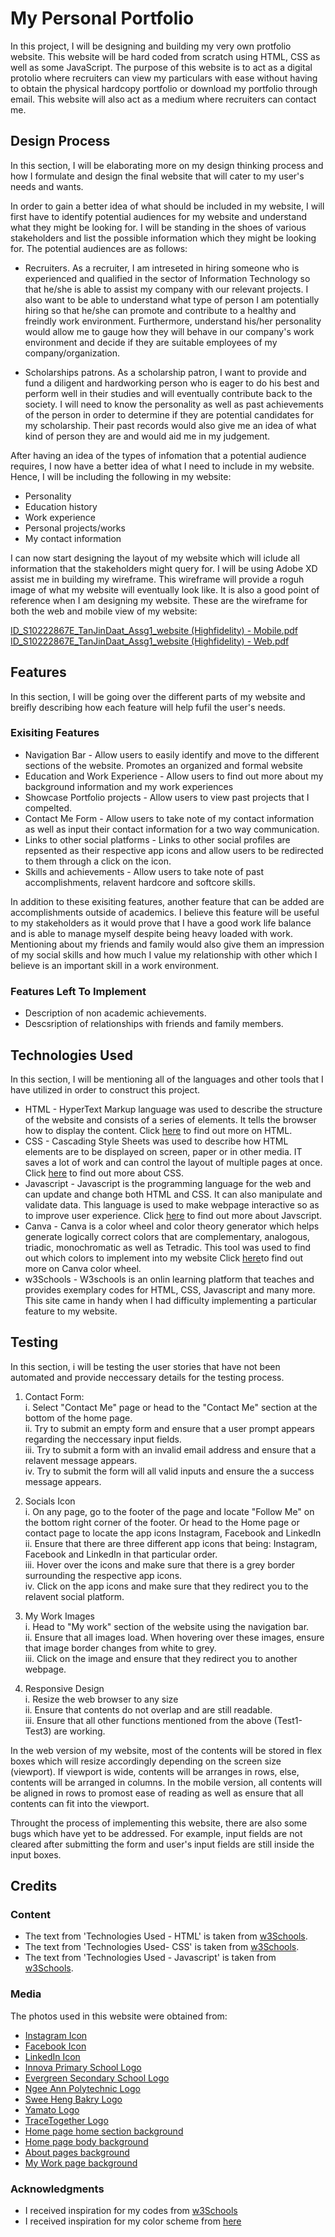 # My Personal Portfolio
In this project, I will be designing and building my very own protfolio website. This website will be hard coded from scratch using HTML, CSS as well as some JavaScript. The purpose of this website is to act as a digital protolio where recruiters can view my particulars with ease without having to obtain the physical hardcopy portfolio or download my portfolio through email. This website will also act as a medium where recruiters can contact me.

## Design Process
In this section, I will be elaborating more on my design thinking process and how I formulate and design the final website that will cater to my user's needs and wants.

In order to gain a better idea of what should be included in my website, I will first have to identify potential audiences for my website and understand what they might be looking for. I will be standing in the shoes of various stakeholders and list the possible information which they might be looking for. The potential audiences are as follows:

* Recruiters. As a recruiter, I am intreseted in hiring someone who is experienced and qualified in the sector of Information Technology so that he/she is able to assist my company with our relevant projects. I also want to be able to understand what type of person I am potentially hiring so that he/she can promote and contribute to a healthy and freindly work environment. Furthermore, understand his/her personality would allow me to gauge how they will behave in our company's work environment and decide if they are suitable employees of my company/organization.

*  Scholarships patrons. As a scholarship patron, I want to provide and fund a diligent and hardworking person who is eager to do his best and perform well in their studies and will eventually contribute back to the society. I will need to know the personality as well as past achievements of the person in order to determine if they are potential candidates for my scholarship. Their past records would also give me an idea of what kind of person they are and would aid me in my judgement.

After having an idea of the types of infomation that a potential audience requires, I now have a better idea of what I need to include in my website. Hence, I will be including the following in my website:

* Personality
* Education history
* Work experience
* Personal projects/works
* My contact information

I can now start designing the layout of my website which will iclude all information that the stakeholders might query for. I will be using Adobe XD assist me in building my wireframe. This wireframe will provide a roguh image of what my website will eventually look like. It is also a good point of reference when I am designing my website. These are the wireframe for both the web and mobile view of my website:

[ID_S10222867E_TanJinDaat_Assg1_website (Highfidelity) - Mobile.pdf](https://github.com/Jin-Daat/ID-Assignment-1/files/7625237/ID_S10222867E_TanJinDaat_Assg1_website.Highfidelity.-.Mobile.pdf)
[ID_S10222867E_TanJinDaat_Assg1_website (Highfidelity) - Web.pdf](https://github.com/Jin-Daat/ID-Assignment-1/files/7625238/ID_S10222867E_TanJinDaat_Assg1_website.Highfidelity.-.Web.pdf)

## Features
In this section, I will be going over  the different parts of my website and breifly describing how each feature will help fufil the user's needs.

### Exisiting Features
* Navigation Bar - Allow users to easily identify and move to the different sections of the website. Promotes an organized and formal website
* Education and Work Experience - Allow users to find out more about my background information and my work experiences
* Showcase Portfolio projects - Allow users to view past projects that I compelted.
* Contact Me Form - Allow users to take note of my contact information as well as input their contact information for a two way communication.
* Links to other social platforms - Links to other social profiles are repsented as their respective app icons and allow users to be redirected to them through a click on the icon.
* Skills and achievements - Allow users to take note of past accomplishments, relavent hardcore and softcore skills.

In addition to these exisiting features, another feature that can be added are accomplishments outside of academics. I believe this feature will be useful to my stakeholders as it would prove that I have a good work life balance and is able to manage myself despite being heavy loaded with work. Mentioning about my friends and family would also give them an impression of my social skills and how much I value my relationship with other which I believe is an important skill in a work environment.

### Features Left To Implement
* Description of non academic achievements.
* Descsription of relationships with friends and family members.

## Technologies Used
In this section, I will be mentioning all of the languages and other tools that I have utilized in order to construct this project.

* HTML - HyperText Markup language was used to describe the structure of the website and consists of a series of elements. It tells the browser how to display the content. Click [here](https://html.spec.whatwg.org/multipage/) to find out more on HTML.
* CSS - Cascading Style Sheets was used to describe how HTML elements are to be displayed on screen, paper or in other media. IT saves a lot of work and can control the layout of multiple pages at once. Click [here](https://www.w3.org/Style/CSS/Overview.en.html) to find out more about CSS.
* Javascript - Javascript is the programming language for the web and can update and change both HTML and CSS. It can also manipulate and validate data. This language is used to make webpage interactive so as to improve user experience. Click [here](https://www.javascript.com/) to find out more about Javscript.
* Canva - Canva is a color wheel and color theory generator which helps generate logically correct colors that are complementary, analogous, triadic, monochromatic as well as Tetradic. This tool was used to find out which colors to implement into my website Click [here](https://www.canva.com/colors/color-wheel/)to find out more on Canva color wheel.
* w3Schools - W3schools is an onlin learning platform that teaches and provides exemplary codes for HTML, CSS, Javascript and many more. This site came in handy when I had difficulty implementing a particular feature to my website.

## Testing
In this section, i will be testing the user stories that have not been automated and provide neccessary details for the testing process.

1. Contact Form:
    <br/>i. Select "Contact Me" page or head to the "Contact Me" section at the bottom of the home page.
    <br/>ii. Try to submit an empty form and ensure that a user prompt appears regarding the neccessary input fields.
    <br/>iii. Try to submit a form with an invalid email address and ensure that a relavent message appears.
    <br/>iv. Try to submit the form will all valid inputs and ensure the a success message appears.

2. Socials Icon
    <br/>i. On any page, go to the footer of the page and locate "Follow Me" on the bottom right corner of the footer. Or head to the Home page or contact page to locate the app icons Instagram, Facebook and LinkedIn
    <br/>ii. Ensure that there are three different app icons that being: Instagram, Facebook and LinkedIn in that particular order.
    <br/>iii. Hover over the icons and make sure that there is a grey border surrounding the respective app icons.
    <br/>iv. Click on the app icons and make sure that they redirect you to the relavent social platform.

3. My Work Images
    <br/>i. Head to "My work" section of the website using the navigation bar.
    <br/>ii. Ensure that all images load. When hovering over these images, ensure that image border changes from white to grey.
    <br/>iii. Click on the image and ensure that they redirect you to another webpage.

4. Responsive Design
    <br/>i. Resize the web browser to any size
    <br/>ii. Ensure that contents do not overlap and are still readable.
    <br/>iii. Ensure that all other functions mentioned from the above (Test1-Test3) are working.

In the web version of my website, most of the contents will be stored in flex boxes which will resize accordingly depending on the screen size (viewport). If viewport is wide, contents will be arranges in rows, else, contents will be arranged in columns. In the mobile version, all contents will be aligned in rows to promost ease of reading as well as ensure that all contents can fit into the viewport.

Throught the process of implementing this website, there are also some bugs which have yet to be addressed. For example, input fields are not cleared after submitting the form and user's input fields are still inside the input boxes.


## Credits

### Content
* The text from 'Technologies Used - HTML' is taken from [w3Schools](https://www.w3schools.com/html/html_intro.asp).
* The text from 'Technologies Used- CSS' is taken from [w3Schools](https://www.w3schools.com/css/css_intro.asp).
* The text from 'Technologies Used - Javascript' is taken from [w3Schools](https://www.w3schools.com/whatis/whatis_js.asp).

### Media
The photos used in this website were obtained from:
* [Instagram Icon](https://brandpalettes.com/wp-content/uploads/2018/10/Instagram.png?ezimgfmt=ng:webp/ngcb1/rs:device/rscb1-1)
* [Facebook Icon](https://brandpalettes.com/wp-content/uploads/2018/05/facebook_color_codes-300x300.png?ezimgfmt=rs:300x300/rscb1/ng:webp/ngcb1)
* [LinkedIn Icon](https://cdn-icons-png.flaticon.com/512/174/174857.png)
* [Innova Primary School Logo](https://innovapri.moe.edu.sg/school-song-crest/)
* [Evergreen Secondary School Logo](https://evergreensec.moe.edu.sg/)
* [Ngee Ann Polytechnic Logo](https://www.np.edu.sg/Pages/default.aspx)
* [Swee Heng Bakry Logo](https://payalebarsquare.sg/directory/swee-heng-bakery-1989-classic/)
* [Yamato Logo](https://www.yamatoamerica.com/about-us/the-yamato-cat/)
* [TraceTogether Logo](https://play.google.com/store/apps/details?id=sg.gov.tech.bluetrace&hl=en_US&gl=US)
* [Home page home section background](https://i.pinimg.com/originals/2c/4b/d8/2c4bd83620ea9b7fca769f5f2df69dfe.jpg)
* [Home page body background](https://images.unsplash.com/photo-1551554781-c46200ea959d?ixlib=rb-1.2.1&ixid=MnwxMjA3fDB8MHxleHBsb3JlLWZlZWR8Mnx8fGVufDB8fHx8&w=1000&q=80)
* [About pages background](https://www.google.com/search?sa=G&hl=en&tbs=simg:CAQS8gEJDgi_1KAbkg7Ua5gELELCMpwgaOgo4CAQSFMcdvD23FLcD4yj0DYMS2yP2BPcrGho_1uWpsGbCxda9i3W-bpuNO1omk-xqKhSikKiAFMAQMCxCOrv4IGgoKCAgBEgSg1dHVDAsQne3BCRqGAQodCgpob3Jpem9udGFs2qWI9gMLCgkvYS8ybXF2emMKGwoIdmVydGljYWzapYj2AwsKCS9hLzRoaDNwMAoXCgRoYXJk2qWI9gMLCgkvYS9iNXk1ZzIKGQoHZHJhd2luZ9qliPYDCgoIL20vMDJjc2YKFAoDYXJ02qWI9gMJCgcvbS8wamp3DA&sxsrf=AOaemvIf42r_LyfI3-SX1NyOhqPGQv75FA:1638281184531&q=Stationery&tbm=isch&ved=2ahUKEwjn6K6AocD0AhX9FbcAHWFSDxQQwg4oAHoECAEQMg&biw=1920&bih=947&dpr=1#imgrc=HZ4-0I9rn70ymM)
* [My Work page background](https://stock.adobe.com/es/images/seamless-pattern-with-school-stationery-drawn-with-black-contour-lines-on-white-background-backdrop-with-items-for-education-monochrome-vector-illustration-in-linear-style-for-textile-print/221978909) 

### Acknowledgments
* I received inspiration for my codes from [w3Schools](https://www.w3schools.com/)
* I received inspiration for my color scheme from [here](https://99designs.com.sg/blog/tips/website-color-schemes/)
